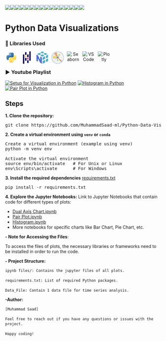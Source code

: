 <img src="https://img.shields.io/badge/Data -coral"><img src="https://img.shields.io/badge/Build_With-Python-magenta"><img src="https://img.shields.io/badge/Code-pink"><img src="https://img.shields.io/badge/Visualization Course-silver"><img src="https://img.shields.io/badge/Charts-teal"><img src="https://img.shields.io/badge/Data Visualization-darkblue"><img src="https://img.shields.io/badge/Bar Chart-gold"><img src="https://img.shields.io/badge/Data Insights-beige"><img src="https://img.shields.io/badge/Vs Code-purple"><img src="https://img.shields.io/badge/Jupyter-orange"><img src="https://img.shields.io/badge/Ipynb-yellow"><img src="https://img.shields.io/badge/Knowledge-lawa"><img src="https://img.shields.io/badge/Learning-black"><img src="https://img.shields.io/badge/Dual Axis-brown"><img src="https://img.shields.io/badge/Bar Plot-grey"><img src="https://img.shields.io/badge/Line Plot-white">

# Python Data Visualizations 

### 🧰 Libraries Used
<p align="center">
  <a href="https://www.python.org" target="_blank" rel="noreferrer">
    <img align="left" alt="Python" width="40" style="padding-right: 10px;" src="https://raw.githubusercontent.com/devicons/devicon/master/icons/python/python-original.svg"/>
  </a>
  <a href="https://pandas.pydata.org/" target="_blank" rel="noreferrer">
    <img align="left" alt="Pandas" width="40" style="padding-right: 10px;" src="https://raw.githubusercontent.com/devicons/devicon/2ae2a900d2f041da66e950e4d48052658d850630/icons/pandas/pandas-original.svg"/>
  </a>
  <a href="https://numpy.org/" target="_blank" rel="noreferrer">
    <img align="left" alt="NumPy" width="40" style="padding-right: 10px;" src="https://raw.githubusercontent.com/devicons/devicon/master/icons/numpy/numpy-original.svg"/>
  </a>
  <a href="https://matplotlib.org/" target="_blank" rel="noreferrer">
    <img align="left" alt="Matplotlib" width="40" style="padding-right: 10px;" src="https://raw.githubusercontent.com/devicons/devicon/master/icons/matplotlib/matplotlib-original.svg"/>
  </a>
  <a href="https://seaborn.pydata.org/" target="_blank" rel="noreferrer">
    <img align="left" alt="Seaborn" width="40" style="padding-right: 10px;" src="https://seaborn.pydata.org/_images/logo-mark-lightbg.svg"/>
  </a>
  <a href="https://code.visualstudio.com/" target="_blank" rel="noreferrer">
    <img align="left" alt="VS Code" width="40" style="padding-right: 10px;" src="https://www.vectorlogo.zone/logos/visualstudio_code/visualstudio_code-icon.svg"/>
  </a>
  <a href="https://plotly.com/" target="_blank" rel="noreferrer">
    <img align="left" alt="Plotly" width="40" style="padding-right: 10px;" src="https://images.plot.ly/logo/new-branding/plotly-logomark.png"/>
</a>
</p>
<br>
<br>


### ▶️ Youtube Playlist

[![Setup for Visualization in Python](https://ytcards.demolab.com/?id=6Wl0B_Ib298&title=Setup+for+Visualization+in+Python&lang=en&timestamp=1712845830&background_color=%230d1117&title_color=%23ffffff&stats_color=%23dedede&max_title_lines=1&width=250&border_radius=5&duration=363 "Setup for Visualization in Python")](https://www.youtube.com/watch?v=6Wl0B_Ib298)
[![Histogram in Python](https://ytcards.demolab.com/?id=G6Z_I2qensc&title=Histogram+in+Python&lang=en&timestamp=1712845830&background_color=%230d1117&title_color=%23ffffff&stats_color=%23dedede&max_title_lines=1&width=250&border_radius=5&duration=301 "Histogram in Python")](https://www.youtube.com/watch?v=G6Z_I2qensc)
[![Pair Plot in Python](https://ytcards.demolab.com/?id=dCwgnw9Tl0I&title=Pair+Plot+in+Python&lang=en&timestamp=1712845830&background_color=%230d1117&title_color=%23ffffff&stats_color=%23dedede&max_title_lines=1&width=250&border_radius=5&duration=553 "Pair Plot in Python")](https://www.youtube.com/watch?v=dCwgnw9Tl0I)






## Steps
**1. Clone the repository:**
<pre>
git clone https://github.com/MuhammadSaad-ml/Python-Data-Visualization
</pre>
**2. Create a virtual environment using `venv` or `conda`**
<pre>
Create a virtual environment (example using venv)
python -m venv env

Activate the virtual environment
source env/bin/activate   # For Unix or Linux
env\Scripts\activate      # For Windows
</pre>
**3. Install the required dependencies**
   <a href="https://github.com/MuhammadSaad-ml/Python-Data-Visualization/requirements.txt">requirements.txt</a>
<pre>
pip install -r requirements.txt
</pre>

**4. Explore the Jupyter Notebooks:**
Link to Jupyter Notebooks that contain code for different types of plots:
- <a href="https://github.com/MuhammadSaad-ml/Python-Data-Visualization/Data%20Analysis.ipynb">Dual Axis Chart.ipynb</a>
- <a href="https://github.com/MuhammadSaad-ml/Python-Data-Visualization/Data%20Visualization.ipynb">Pair Plot.ipynb</a>
- <a href="https://github.com/MuhammadSaad-ml/Python-Data-Visualization/Statistical%20Analysis.ipynb">Histogram.ipynb</a>
- More notebooks for specific charts like Bar Chart, Pie Chart, etc.
  

**- Note for Accessing the Files**:

To access the files of plots, the necessary libraries or frameworks need to be installed in order to run the code.

**- Project Structure:**
```
ipynb files/: Contains the jupyter files of all plots.

requirements.txt: List of required Python packages.

Data_File: Contain 1 data file for time series analysis.
```
**-Author:**
```
[Muhammad Saad]

Feel free to reach out if you have any questions or issues with the project.

Happy coding!
```